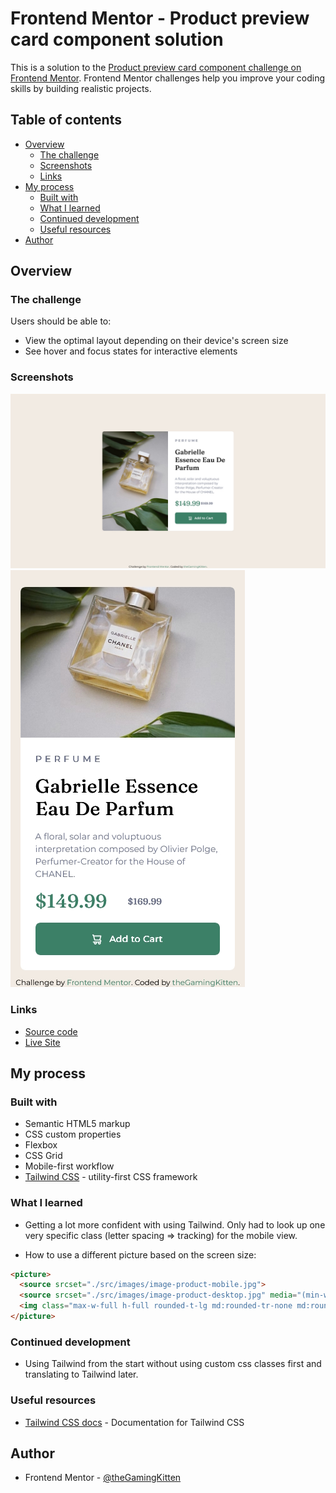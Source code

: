 # Frontend Mentor - Product preview card component solution

This is a solution to the [Product preview card component challenge on Frontend Mentor](https://www.frontendmentor.io/challenges/product-preview-card-component-GO7UmttRfa). Frontend Mentor challenges help you improve your coding skills by building realistic projects. 

## Table of contents

- [Overview](#overview)
  - [The challenge](#the-challenge)
  - [Screenshots](#screenshots)
  - [Links](#links)
- [My process](#my-process)
  - [Built with](#built-with)
  - [What I learned](#what-i-learned)
  - [Continued development](#continued-development)
  - [Useful resources](#useful-resources)
- [Author](#author)

## Overview

### The challenge

Users should be able to:

- View the optimal layout depending on their device's screen size
- See hover and focus states for interactive elements

### Screenshots

![](./screenshot.jpg)
![](./screenshot_mobile.jpg)

### Links

- [Source code](https://github.com/theGamingKitten/product-preview-card-component-main)
- [Live Site](https://thegamingkitten.github.io/product-preview-card-component-main/)

## My process

### Built with

- Semantic HTML5 markup
- CSS custom properties
- Flexbox
- CSS Grid
- Mobile-first workflow
- [Tailwind CSS](https://tailwindcss.com/) - utility-first CSS framework

### What I learned

- Getting a lot more confident with using Tailwind. Only had to look up one very specific class (letter spacing => tracking) for the mobile view.

- How to use a different picture based on the screen size:
```html
<picture>
  <source srcset="./src/images/image-product-mobile.jpg">
  <source srcset="./src/images/image-product-desktop.jpg" media="(min-width: 768px)">
  <img class="max-w-full h-full rounded-t-lg md:rounded-tr-none md:rounded-t-lg md:rounded-bl-lg" src="./src/images/image-product-mobile.jpg" alt="hero image">
</picture>
```

### Continued development

- Using Tailwind from the start without using custom css classes first and translating to Tailwind later.

### Useful resources

- [Tailwind CSS docs](https://tailwindcss.com/) - Documentation for Tailwind CSS

## Author

- Frontend Mentor - [@theGamingKitten](https://www.frontendmentor.io/profile/theGamingKitten)